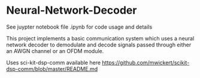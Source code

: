 # Neural-Network-Decoder

See juypter notebook file .ipynb for code usage and details


This project implements a basic communication system which uses a neural network decoder to demodulate and decode signals passed through either an AWGN channel or an OFDM module.


Uses sci-kit-dsp-comm available here
https://github.com/mwickert/scikit-dsp-comm/blob/master/README.md
